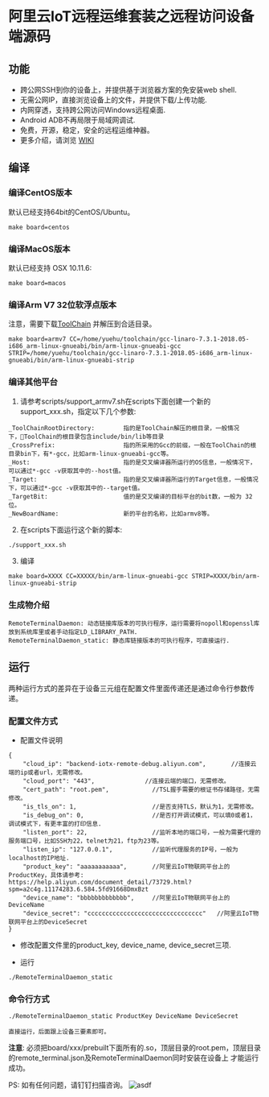 # 阿里云IoT远程运维套装之远程访问设备端源码

## 功能

* 跨公网SSH到你的设备上，并提供基于浏览器方案的免安装web shell.
* 无需公网IP，直接浏览设备上的文件，并提供下载/上传功能.
* 内网穿透，支持跨公网访问Windows远程桌面.
* Android ADB不再局限于局域网调试.
* 免费，开源，稳定，安全的远程运维神器。
* 更多介绍，请浏览 [WIKI](https://github.com/alibaba/iot_remote_access/wiki)
## 编译

### 编译CentOS版本

默认已经支持64bit的CentOS/Ubuntu。

`make board=centos`

### 编译MacOS版本

默认已经支持 OSX 10.11.6:

`make board=macos`

### 编译Arm V7 32位软浮点版本

注意，需要下载[ToolChain](https://releases.linaro.org/components/toolchain/binaries/latest-7/arm-linux-gnueabi/gcc-linaro-7.3.1-2018.05-i686_arm-linux-gnueabi.tar.xz) 并解压到合适目录。

`make board=armv7 CC=/home/yuehu/toolchain/gcc-linaro-7.3.1-2018.05-i686_arm-linux-gnueabi/bin/arm-linux-gnueabi-gcc STRIP=/home/yuehu/toolchain/gcc-linaro-7.3.1-2018.05-i686_arm-linux-gnueabi/bin/arm-linux-gnueabi-strip`

### 编译其他平台

1. 请参考scripts/support_armv7.sh在scripts下面创建一个新的support_xxx.sh，指定以下几个参数:

```
_ToolChainRootDirectory:        指的是ToolChain解压的根目录，一般情况下，ToolChain的根目录包含include/bin/lib等目录
_CrossPrefix:                   指的所采用的Gcc的前缀，一般在ToolChain的根目录bin下，有*-gcc，比如arm-linux-gnueabi-gcc等。
_Host:                          指的是交叉编译器所运行的OS信息，一般情况下，可以通过*-gcc -v获取其中的--host值。
_Target:                        指的是交叉编译器所运行的Target信息，一般情况下，可以通过*-gcc -v获取其中的--target值。
_TargetBit:                     值的是交叉编译的目标平台的bit数，一般为 32位。
_NewBoardName:                  新的平台的名称，比如armv8等。

```
2. 在scripts下面运行这个新的脚本:

`./support_xxx.sh`

3. 编译

`make board=XXXX CC=XXXXX/bin/arm-linux-gnueabi-gcc STRIP=XXXX/bin/arm-linux-gnueabi-strip`

### 生成物介绍

```
RemoteTerminalDaemon: 动态链接库版本的可执行程序，运行需要将nopoll和openssl库放到系统库里或者手动指定LD_LIBRARY_PATH.
RemoteTerminalDaemon_static: 静态库链接版本的可执行程序，可直接运行. 
```

## 运行
两种运行方式的差异在于设备三元组在配置文件里面传递还是通过命令行参数传递。
### 配置文件方式

* 配置文件说明

```shell
{
	"cloud_ip": "backend-iotx-remote-debug.aliyun.com",       //连接云端的ip或者url，无需修改。
	"cloud_port": "443",              //连接云端的端口，无需修改。
	"cert_path": "root.pem",            //TSL握手需要的根证书存储路径，无需修改。
	"is_tls_on": 1,                     //是否支持TLS，默认为1，无需修改。
	"is_debug_on": 0,                   //是否打开调试模式，可以填0或者1，调试模式下，有更丰富的打印信息.
	"listen_port": 22,                  //监听本地的端口号，一般为需要代理的服务端口号，比如SSH为22，telnet为21，ftp为23等。
	"listen_ip": "127.0.0.1",           //监听代理服务的IP号，一般为localhost的IP地址.
	"product_key": "aaaaaaaaaaa",       //阿里云IoT物联网平台上的ProductKey，具体请参考: https://help.aliyun.com/document_detail/73729.html?spm=a2c4g.11174283.6.584.5fd91668DmxBzt 
	"device_name": "bbbbbbbbbbbbb",     //阿里云IoT物联网平台上的DeviceName
	"device_secret": "cccccccccccccccccccccccccccccccc"   //阿里云IoT物联网平台上的DeviceSecret
}

```
* 修改配置文件里的product_key, device_name, device_secret三项.

* 运行

```shell
./RemoteTerminalDaemon_static
```

### 命令行方式 
```shell
./RemoteTerminalDaemon_static ProductKey DeviceName DeviceSecret

直接运行，后面跟上设备三要素即可。
```

**注意**: 必须把board/xxx/prebuilt下面所有的.so，顶层目录的root.pem，顶层目录的remote_terminal.json及RemoteTerminalDaemon同时安装在设备上
才能运行成功。

PS: 如有任何问题，请钉钉扫描咨询。
![asdf](https://camo.githubusercontent.com/bc61a578aa686d36c550ee657498786a0afdffdf/68747470733a2f2f63646e2e6e6c61726b2e636f6d2f6c61726b2f302f323031382f706e672f31363035352f313534333838383432313239332d36643638663830632d376261362d343363362d383737372d6331636365623035643834642e706e67)

